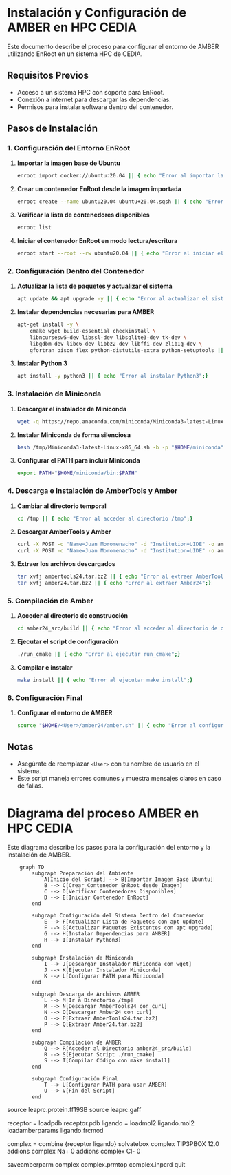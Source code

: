 # Instalación y Configuración de AMBER en HPC CEDIA

Este documento describe el proceso para configurar el entorno de AMBER utilizando EnRoot en un sistema HPC de CEDIA.

## Requisitos Previos

- Acceso a un sistema HPC con soporte para EnRoot.
- Conexión a internet para descargar las dependencias.
- Permisos para instalar software dentro del contenedor.

## Pasos de Instalación

### 1. Configuración del Entorno EnRoot

1. **Importar la imagen base de Ubuntu**  
   ```bash
   enroot import docker://ubuntu:20.04 || { echo "Error al importar la imagen base de Ubuntu";}
   ```

2. **Crear un contenedor EnRoot desde la imagen importada**  
   ```bash
   enroot create --name ubuntu20.04 ubuntu+20.04.sqsh || { echo "Error al crear el contenedor EnRoot";}
   ```

3. **Verificar la lista de contenedores disponibles**  
   ```bash
   enroot list
   ```

4. **Iniciar el contenedor EnRoot en modo lectura/escritura**  
   ```bash
   enroot start --root --rw ubuntu20.04 || { echo "Error al iniciar el contenedor EnRoot";}
   ```

### 2. Configuración Dentro del Contenedor

1. **Actualizar la lista de paquetes y actualizar el sistema**  
   ```bash
   apt update && apt upgrade -y || { echo "Error al actualizar el sistema";}
   ```

2. **Instalar dependencias necesarias para AMBER**  
   ```bash
   apt-get install -y \
       cmake wget build-essential checkinstall \
       libncursesw5-dev libssl-dev libsqlite3-dev tk-dev \
       libgdbm-dev libc6-dev libbz2-dev libffi-dev zlib1g-dev \
       gfortran bison flex python-distutils-extra python-setuptools || { echo "Error al instalar dependencias";}
   ```

3. **Instalar Python 3**  
   ```bash
   apt install -y python3 || { echo "Error al instalar Python3";}
   ```

### 3. Instalación de Miniconda

1. **Descargar el instalador de Miniconda**  
   ```bash
   wget -q https://repo.anaconda.com/miniconda/Miniconda3-latest-Linux-x86_64.sh -O /tmp/Miniconda3-latest-Linux-x86_64.sh || { echo "Error al descargar Miniconda";}
   ```

2. **Instalar Miniconda de forma silenciosa**  
   ```bash
   bash /tmp/Miniconda3-latest-Linux-x86_64.sh -b -p "$HOME/miniconda" || { echo "Error al instalar Miniconda";}
   ```

3. **Configurar el PATH para incluir Miniconda**  
   ```bash
   export PATH="$HOME/miniconda/bin:$PATH"
   ```

### 4. Descarga e Instalación de AmberTools y Amber

1. **Cambiar al directorio temporal**  
   ```bash
   cd /tmp || { echo "Error al acceder al directorio /tmp";}
   ```

2. **Descargar AmberTools y Amber**  
   ```bash
   curl -X POST -d "Name=Juan Moromenacho" -d "Institution=UIDE" -o ambertools24.tar.gz https://ambermd.org/cgi-bin/AmberTools24-get.pl || { echo "Error al descargar AmberTools24";}
   curl -X POST -d "Name=Juan Moromenacho" -d "Institution=UIDE" -o amber24.tar.gz https://ambermd.org/cgi-bin/Amber24free-get.pl || { echo "Error al descargar Amber24";}
   ```

3. **Extraer los archivos descargados**  
   ```bash
   tar xvfj ambertools24.tar.bz2 || { echo "Error al extraer AmberTools24"}
   tar xvfj amber24.tar.bz2 || { echo "Error al extraer Amber24";}
   ```

### 5. Compilación de Amber

1. **Acceder al directorio de construcción**  
   ```bash
   cd amber24_src/build || { echo "Error al acceder al directorio de construcción";}
   ```

2. **Ejecutar el script de configuración**  
   ```bash
   ./run_cmake || { echo "Error al ejecutar run_cmake";}
   ```

3. **Compilar e instalar**  
   ```bash
   make install || { echo "Error al ejecutar make install";}
   ```

### 6. Configuración Final

1. **Configurar el entorno de AMBER**  
   ```bash
   source "$HOME/<User>/amber24/amber.sh" || { echo "Error al configurar el entorno AMBER";}
   ```

## Notas

- Asegúrate de reemplazar `<User>` con tu nombre de usuario en el sistema.
- Este script maneja errores comunes y muestra mensajes claros en caso de fallas.

# Diagrama del proceso AMBER en HPC CEDIA

Este diagrama describe los pasos para la configuración del entorno y la instalación de AMBER.

```mermaid
    graph TD
        subgraph Preparación del Ambiente
            A[Inicio del Script] --> B[Importar Imagen Base Ubuntu]
            B --> C[Crear Contenedor EnRoot desde Imagen]
            C --> D[Verificar Contenedores Disponibles]
            D --> E[Iniciar Contenedor EnRoot]
        end

        subgraph Configuración del Sistema Dentro del Contenedor
            E --> F[Actualizar Lista de Paquetes con apt update]
            F --> G[Actualizar Paquetes Existentes con apt upgrade]
            G --> H[Instalar Dependencias para AMBER]
            H --> I[Instalar Python3]
        end

        subgraph Instalación de Miniconda
            I --> J[Descargar Instalador Miniconda con wget]
            J --> K[Ejecutar Instalador Miniconda]
            K --> L[Configurar PATH para Miniconda]
        end

        subgraph Descarga de Archivos AMBER
            L --> M[Ir a Directorio /tmp]
            M --> N[Descargar AmberTools24 con curl]
            N --> O[Descargar Amber24 con curl]
            O --> P[Extraer AmberTools24.tar.bz2]
            P --> Q[Extraer Amber24.tar.bz2]
        end

        subgraph Compilación de AMBER
            Q --> R[Acceder al Directorio amber24_src/build]
            R --> S[Ejecutar Script ./run_cmake]
            S --> T[Compilar Código con make install]
        end

        subgraph Configuración Final
            T --> U[Configurar PATH para usar AMBER]
            U --> V[Fin del Script]
        end
```

source leaprc.protein.ff19SB
source leaprc.gaff

receptor = loadpdb receptor.pdb
ligando = loadmol2 ligando.mol2
loadamberparams ligando.frcmod

complex = combine {receptor ligando}
solvatebox complex TIP3PBOX 12.0
addions complex Na+ 0
addions complex Cl- 0

saveamberparm complex complex.prmtop complex.inpcrd
quit
